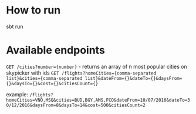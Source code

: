 # How to run

sbt run

# Available endpoints

`GET /cities?number={number}` - returns an array of n most popular cities on skypicker with ids
`GET /flights?homeCities={comma-separated list}&cities={comma-separated list}&dateFrom={}&dateTo={}&daysFrom={}&daysTo={}&cost={}&citiesCount={}`

example: `/flights?homeCities=VNO,MSQ&cities=BUD,BGY,AMS,FCO&dateFrom=10/07/2016&dateTo=30/12/2016&daysFrom=8&daysTo=14&cost=500&citiesCount=2`
